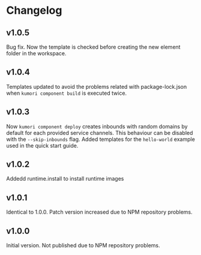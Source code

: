 # Changelog

## v1.0.5

Bug fix. Now the template is checked before creating the new element folder in the workspace.

## v1.0.4

Templates updated to avoid the problems related with package-lock.json when `kumori component build` is executed twice.

## v1.0.3

Now `kumori component deploy` creates inbounds with random domains by default for each provided service channels. This behaviour can be disabled with the `--skip-inbounds` flag.
Added templates for the `hello-world` example used in the quick start guide.

## v1.0.2

Addedd runtime.install to install runtime images

## v1.0.1

Identical to 1.0.0. Patch version increased due to NPM repository problems. 

## v1.0.0

Initial version. Not published due to NPM repository problems.
